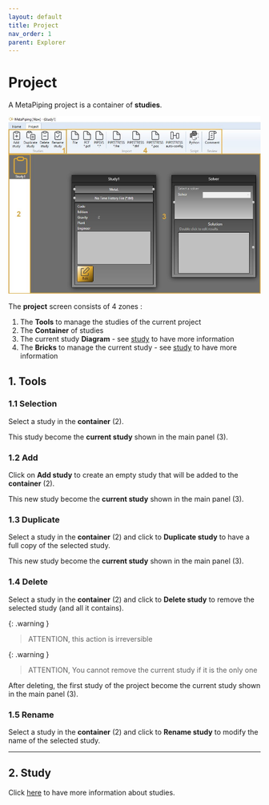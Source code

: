 ```yaml
---
layout: default
title: Project
nav_order: 1
parent: Explorer
---
```


# Project

A MetaPiping project is a container of **studies**.

![Image](../Images/Project1.jpg)

The **project** screen consists of 4 zones :

1. The **Tools** to manage the studies of the current project
2. The **Container** of studies
3. The current study **Diagram** - see [study](https://documentation.metapiping.com/Explorer/Study.html) to have more information
4. The **Bricks** to manage the current study - see [study](https://documentation.metapiping.com/Explorer/Study.html) to have more information


## 1. Tools

### 1.1 Selection

Select a study in the **container** (2). 

This study become the **current study** shown in the main panel (3).
### 1.2 Add

Click on **Add study** to create an empty study that will be added to the **container** (2).

This new study become the **current study** shown in the main panel (3).

### 1.3 Duplicate

Select a study in the **container** (2) and click to **Duplicate study** to have a full copy of the selected study.

This new study become the **current study** shown in the main panel (3).

### 1.4 Delete

Select a study in the **container** (2) and click to **Delete study** to remove the selected study (and all it contains).

{: .warning }
>ATTENTION, this action is irreversible

{: .warning }
>ATTENTION, You cannot remove the current study if it is the only one

After deleting, the first study of the project become the current study shown in the main panel (3).

### 1.5 Rename

Select a study in the **container** (2) and click to **Rename study** to modify the name of the selected study.

---
## 2. Study

Click [here](https://documentation.metapiping.com/Explorer/Study.html) to have more information about studies.